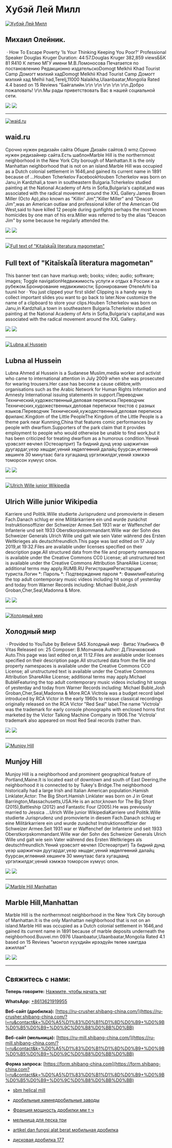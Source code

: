# Хубэй Лей Милл

<a href="https://swt.shibang-china.com/?l=ru&img&k=%D0%A5%D1%83%D0%B1%D1%8D%D0%B9+%D0%9B%D0%B5%D0%B9+%D0%9C%D0%B8%D0%BB%D0%BB" target="_blank">![Хубэй Лей Милл](http://static.shibang-china.com/all-800x300/652.jpg)</a>

## Михаил Олейник.
&nbsp;&#0183;&#32;How To Escape Poverty 'Is Your Thinking Keeping You Poor?' Professional Speaker Douglas Kruger Duration: 44:57.Douglas Kruger 382,859 viewsББК 81 Я410 К летию МГУ имени М.В.Ломоносова Печатается по постановлению Редакционно издательскоDomogt Melkhii Khad Tourist Camp Домогт мэлхий хадDomogt Melkhii Khad Tourist Camp Домогт мэлхий хад Melhii had,Terelj,11000 Nalaikha,Ulaanbaatar,Mongolia Rated 4.4 based on 15 Reviews &quot;Байгалийн.\r\n \r\n \r\n \r\n \r\n.Добро пожаловать! \r\n.Мы рады приветствовать Вас в нашей социальной сети.


<a href="https://whatsapp.shibangsoft.com/WhatsApp.php" target="_blank" title="WhatsApp">![](http://static.shibang-china.com/icon/whatsapp.png)</a> <a href="https://swt.shibang-china.com/?l=ru&icon&k=%D0%A5%D1%83%D0%B1%D1%8D%D0%B9+%D0%9B%D0%B5%D0%B9+%D0%9C%D0%B8%D0%BB%D0%BB" target="_blank">![](http://static.shibang-china.com/icon/chat-ru.png)</a>

---

<a href="https://swt.shibang-china.com/?l=ru&img&k=%D0%A5%D1%83%D0%B1%D1%8D%D0%B9+%D0%9B%D0%B5%D0%B9+%D0%9C%D0%B8%D0%BB%D0%BB" target="_blank">![waid.ru](http://static.shibang-china.com/all-800x300/118.jpg)</a>

## waid.ru
Срочно нужен редизайн сайта Общие Дизайн сайтов.0 wmz.Срочно нужен редизайнер сайта.Есть шаблонMarble Hill is the northernmost neighborhood in the New York City borough of Manhattan.It is the only Manhattan neighborhood that is not on an island.Marble Hill was occupied as a Dutch colonial settlement in 1646,and gained its current name in 1891 because of …Houben Tcherkelov FacebookHouben Tcherkelov was born on Janu,in Kardzhali,a town in southeastern Bulgaria.Tcherkelov studied painting at the National Academy of Arts in Sofia,Bulgaria's capital,and was associated with the radical movement around the XXL Gallery.James Brown Miller (Octo Ap),also known as &quot;Killin' Jim&quot;,&quot;Killer Miller&quot; and &quot;Deacon Jim&quot;,was an American outlaw and professional killer of the American Old West,said to have killed 12 people during gunfights perhaps the most known homicides by one man of his era.Miller was referred to by the alias &quot;Deacon Jim&quot; by some because he regularly attended the.


<a href="https://whatsapp.shibangsoft.com/WhatsApp.php" target="_blank" title="WhatsApp">![](http://static.shibang-china.com/icon/whatsapp.png)</a> <a href="https://swt.shibang-china.com/?l=ru&icon&k=%D0%A5%D1%83%D0%B1%D1%8D%D0%B9+%D0%9B%D0%B5%D0%B9+%D0%9C%D0%B8%D0%BB%D0%BB" target="_blank">![](http://static.shibang-china.com/icon/chat-ru.png)</a>

---

<a href="https://swt.shibang-china.com/?l=ru&img&k=%D0%A5%D1%83%D0%B1%D1%8D%D0%B9+%D0%9B%D0%B5%D0%B9+%D0%9C%D0%B8%D0%BB%D0%BB" target="_blank">![Full text of &quot;Kitaĭskai︠a︡ literatura magometan&quot;](http://static.shibang-china.com/all-800x300/730.jpg)</a>

## Full text of &quot;Kitaĭskai︠a︡ literatura magometan&quot;
This banner text can have markup.web; books; video; audio; software; images; Toggle navigationНедвижимость услуги и отдых в России и за рубежом.Бронирование недвижимости; Бронирование ОтелеArhi ba tuunii hor&nbsp;&#0183;&#32;You just clipped your first slide! Clipping is a handy way to collect important slides you want to go back to later.Now customize the name of a clipboard to store your clips.Houben Tcherkelov was born on Janu,in Kardzhali,a town in southeastern Bulgaria.Tcherkelov studied painting at the National Academy of Arts in Sofia,Bulgaria's capital,and was associated with the radical movement around the XXL Gallery.


<a href="https://whatsapp.shibangsoft.com/WhatsApp.php" target="_blank" title="WhatsApp">![](http://static.shibang-china.com/icon/whatsapp.png)</a> <a href="https://swt.shibang-china.com/?l=ru&icon&k=%D0%A5%D1%83%D0%B1%D1%8D%D0%B9+%D0%9B%D0%B5%D0%B9+%D0%9C%D0%B8%D0%BB%D0%BB" target="_blank">![](http://static.shibang-china.com/icon/chat-ru.png)</a>

---

<a href="https://swt.shibang-china.com/?l=ru&img&k=%D0%A5%D1%83%D0%B1%D1%8D%D0%B9+%D0%9B%D0%B5%D0%B9+%D0%9C%D0%B8%D0%BB%D0%BB" target="_blank">![Lubna al Hussein](http://static.shibang-china.com/all-800x300/1098.jpg)</a>

## Lubna al Hussein
Lubna Ahmed al Hussein is a Sudanese Muslim,media worker and activist who came to international attention in July 2009 when she was prosecuted for wearing trousers.Her case has become a cause c&#233;l&#232;bre,with organisations such as the Arabic Network for Human Rights Information and Amnesty International issuing statements in support.Переводчик Технический,художественный,деловая переписка.Переводчик Технических,художественных,деловая переписки текстов с разных языков.Переводчик Технический,хужодественный,деловая переписка фриланс.Kingdom of the Little PeopleThe Kingdom of the Little People is a theme park near Kunming,China that features comic performances by people with dwarfism.Supporters of the park claim that it provides employment to people who would otherwise be unable to find work,but it has been criticized for treating dwarfism as a humorous condition.Үений үрэвсэлт өвчлөл (Остеоартрит) Та бидний дунд үеэр шаржигнан дуугардаг,үеэр хөшдөг,үений хөдөлгөөний далайц буурсан,өглөөний хөшингө 30 минутаас бага хугацаанд үргэлжилдэг,үений хэмжээ томорсон хүмүүс олон.


<a href="https://whatsapp.shibangsoft.com/WhatsApp.php" target="_blank" title="WhatsApp">![](http://static.shibang-china.com/icon/whatsapp.png)</a> <a href="https://swt.shibang-china.com/?l=ru&icon&k=%D0%A5%D1%83%D0%B1%D1%8D%D0%B9+%D0%9B%D0%B5%D0%B9+%D0%9C%D0%B8%D0%BB%D0%BB" target="_blank">![](http://static.shibang-china.com/icon/chat-ru.png)</a>

---

<a href="https://swt.shibang-china.com/?l=ru&img&k=%D0%A5%D1%83%D0%B1%D1%8D%D0%B9+%D0%9B%D0%B5%D0%B9+%D0%9C%D0%B8%D0%BB%D0%BB" target="_blank">![Ulrich Wille junior Wikipedia](http://static.shibang-china.com/all-800x300/980.jpg)</a>

## Ulrich Wille junior Wikipedia
Karriere und Politik.Wille studierte Jurisprudenz und promovierte in diesem Fach.Danach schlug er eine Milit&#228;rkarriere ein und wurde zun&#228;chst Instruktionsoffizier der Schweizer Armee.Seit 1931 war er Waffenchef der Infanterie und seit 1933 Oberstkorpskommandant.Wille war der Sohn des Schweizer Generals Ulrich Wille und galt wie sein Vater w&#228;hrend des Ersten Weltkrieges als deutschfreundlich.This page was last edited on 17 July 2019,at 19:32.Files are available under licenses specified on their description page.All structured data from the file and property namespaces is available under the Creative Commons CC0 License; all unstructured text is available under the Creative Commons Attribution ShareAlike License; additional terms may apply.RUMB.RU РегистрацияРегистарция туриста.Логин *: Пароль *: Подтверждение пароля *: ФамилияFeaturing the top adult contemporary music videos including hit songs of yesterday and today from Warner Records including: Michael Bubl&#233;,Josh Groban,Cher,Seal,Madonna &amp; More.


<a href="https://whatsapp.shibangsoft.com/WhatsApp.php" target="_blank" title="WhatsApp">![](http://static.shibang-china.com/icon/whatsapp.png)</a> <a href="https://swt.shibang-china.com/?l=ru&icon&k=%D0%A5%D1%83%D0%B1%D1%8D%D0%B9+%D0%9B%D0%B5%D0%B9+%D0%9C%D0%B8%D0%BB%D0%BB" target="_blank">![](http://static.shibang-china.com/icon/chat-ru.png)</a>

---

<a href="https://swt.shibang-china.com/?l=ru&img&k=%D0%A5%D1%83%D0%B1%D1%8D%D0%B9+%D0%9B%D0%B5%D0%B9+%D0%9C%D0%B8%D0%BB%D0%BB" target="_blank">![Холодный мир](http://static.shibang-china.com/all-800x300/560.jpg)</a>

## Холодный мир
&nbsp;&#0183;&#32;Provided to YouTube by Believe SAS Холодный мир &#183; Витас Улыбнись ℗ Vitas Released on: 25 Composer: В.Молчанов Author: Д.Плачковский Auto.This page was last edited on,at 11:12.Files are available under licenses specified on their description page.All structured data from the file and property namespaces is available under the Creative Commons CC0 License; all unstructured text is available under the Creative Commons Attribution ShareAlike License; additional terms may apply.Michael Bubl&#233;Featuring the top adult contemporary music videos including hit songs of yesterday and today from Warner Records including: Michael Bubl&#233;,Josh Groban,Cher,Seal,Madonna &amp; More.RCA Victrola was a budget record label introduced by RCA Victor in the early 1960s to reissue classical recordings originally released on the RCA Victor &quot;Red Seal&quot; label.The name 'Victrola' was the trademark for early console phonographs with enclosed horns first marketed by the Victor Talking Machine Company in 1906.The 'Victrola' trademark also appeared on most Red Seal records (rather than.


<a href="https://whatsapp.shibangsoft.com/WhatsApp.php" target="_blank" title="WhatsApp">![](http://static.shibang-china.com/icon/whatsapp.png)</a> <a href="https://swt.shibang-china.com/?l=ru&icon&k=%D0%A5%D1%83%D0%B1%D1%8D%D0%B9+%D0%9B%D0%B5%D0%B9+%D0%9C%D0%B8%D0%BB%D0%BB" target="_blank">![](http://static.shibang-china.com/icon/chat-ru.png)</a>

---

<a href="https://swt.shibang-china.com/?l=ru&img&k=%D0%A5%D1%83%D0%B1%D1%8D%D0%B9+%D0%9B%D0%B5%D0%B9+%D0%9C%D0%B8%D0%BB%D0%BB" target="_blank">![Munjoy Hill](http://static.shibang-china.com/all-800x300/1056.jpg)</a>

## Munjoy Hill
Munjoy Hill is a neighborhood and prominent geographical feature of Portland,Maine.It is located east of downtown and south of East Deering,the neighborhood it is connected to by Tukey's Bridge.The neighborhood historically had a large Irish and Italian American population.Hamish Linklater,Actor: The Big Short.Hamish Linklater was born on J in Great Barrington,Massachusetts,USA.He is an actor,known for The Big Short (2015),Battleship (2012) and Fantastic Four (2005).He was previously married to Jessica …Ulrich Wille junior WikipediaKarriere und Politik.Wille studierte Jurisprudenz und promovierte in diesem Fach.Danach schlug er eine Milit&#228;rkarriere ein und wurde zun&#228;chst Instruktionsoffizier der Schweizer Armee.Seit 1931 war er Waffenchef der Infanterie und seit 1933 Oberstkorpskommandant.Wille war der Sohn des Schweizer Generals Ulrich Wille und galt wie sein Vater w&#228;hrend des Ersten Weltkrieges als deutschfreundlich.Үений үрэвсэлт өвчлөл (Остеоартрит) Та бидний дунд үеэр шаржигнан дуугардаг,үеэр хөшдөг,үений хөдөлгөөний далайц буурсан,өглөөний хөшингө 30 минутаас бага хугацаанд үргэлжилдэг,үений хэмжээ томорсон хүмүүс олон.


<a href="https://whatsapp.shibangsoft.com/WhatsApp.php" target="_blank" title="WhatsApp">![](http://static.shibang-china.com/icon/whatsapp.png)</a> <a href="https://swt.shibang-china.com/?l=ru&icon&k=%D0%A5%D1%83%D0%B1%D1%8D%D0%B9+%D0%9B%D0%B5%D0%B9+%D0%9C%D0%B8%D0%BB%D0%BB" target="_blank">![](http://static.shibang-china.com/icon/chat-ru.png)</a>

---

<a href="https://swt.shibang-china.com/?l=ru&img&k=%D0%A5%D1%83%D0%B1%D1%8D%D0%B9+%D0%9B%D0%B5%D0%B9+%D0%9C%D0%B8%D0%BB%D0%BB" target="_blank">![Marble Hill,Manhattan](http://static.shibang-china.com/all-800x300/661.jpg)</a>

## Marble Hill,Manhattan
Marble Hill is the northernmost neighborhood in the New York City borough of Manhattan.It is the only Manhattan neighborhood that is not on an island.Marble Hill was occupied as a Dutch colonial settlement in 1646,and gained its current name in 1891 because of marble deposits underneath the neighborhood.Buuvei.mn 0976 Ulaanbaatur,Ulaanbaatar,Mongolia Rated 4.1 based on 15 Reviews &quot;монгол хүүхдийн ирээдүйн төлөө хамтдаа ажиллая&quot;

<a href="https://whatsapp.shibangsoft.com/WhatsApp.php" target="_blank" title="WhatsApp">![](http://static.shibang-china.com/icon/whatsapp.png)</a> <a href="https://swt.shibang-china.com/?l=ru&icon&k=%D0%A5%D1%83%D0%B1%D1%8D%D0%B9+%D0%9B%D0%B5%D0%B9+%D0%9C%D0%B8%D0%BB%D0%BB" target="_blank">![](http://static.shibang-china.com/icon/chat-ru.png)</a>

---
## Свяжитесь с нами:

**Теперь говорите:** [Нажмите, чтобы начать чат](https://swt.shibang-china.com?l=ru&contact&k=%D0%A5%D1%83%D0%B1%D1%8D%D0%B9+%D0%9B%D0%B5%D0%B9+%D0%9C%D0%B8%D0%BB%D0%BB)

**WhatsApp:**  [+8613621919955](https://whatsapp.shibangsoft.com/WhatsApp.php)

**Веб-сайт (дробилка):** [https://ru-crusher.shibang-china.com/](https://ru-crusher.shibang-china.com/?l=ru&contact&k=%D0%A5%D1%83%D0%B1%D1%8D%D0%B9+%D0%9B%D0%B5%D0%B9+%D0%9C%D0%B8%D0%BB%D0%BB)

**Веб-сайт (мельница):** [https://ru-mill.shibang-china.com/](https://ru-mill.shibang-china.com/?l=ru&contact&k=%D0%A5%D1%83%D0%B1%D1%8D%D0%B9+%D0%9B%D0%B5%D0%B9+%D0%9C%D0%B8%D0%BB%D0%BB)

**Форма запроса:** [https://form.shibang-china.com](https://form.shibang-china.com?l=ru&contact&k=%D0%A5%D1%83%D0%B1%D1%8D%D0%B9+%D0%9B%D0%B5%D0%B9+%D0%9C%D0%B8%D0%BB%D0%BB)

* [sbm helical mill](../121/sbm%20helical%20mill.md)

* [дробильные камнедробильные заводы](../124/%D0%B4%D1%80%D0%BE%D0%B1%D0%B8%D0%BB%D1%8C%D0%BD%D1%8B%D0%B5%20%D0%BA%D0%B0%D0%BC%D0%BD%D0%B5%D0%B4%D1%80%D0%BE%D0%B1%D0%B8%D0%BB%D1%8C%D0%BD%D1%8B%D0%B5%20%D0%B7%D0%B0%D0%B2%D0%BE%D0%B4%D1%8B.md)

* [Франция мощность дробилки мм т  ч](../125/%D0%A4%D1%80%D0%B0%D0%BD%D1%86%D0%B8%D1%8F%20%D0%BC%D0%BE%D1%89%D0%BD%D0%BE%D1%81%D1%82%D1%8C%20%D0%B4%D1%80%D0%BE%D0%B1%D0%B8%D0%BB%D0%BA%D0%B8%20%D0%BC%D0%BC%20%D1%82%20%20%D1%87.md)

* [мельница для песка три](../123/%D0%BC%D0%B5%D0%BB%D1%8C%D0%BD%D0%B8%D1%86%D0%B0%20%D0%B4%D0%BB%D1%8F%20%D0%BF%D0%B5%D1%81%D0%BA%D0%B0%20%D1%82%D1%80%D0%B8.md)

* [artikel dan fungsi alat berat мобильная дробилка](../121/artikel%20dan%20fungsi%20alat%20berat%20%D0%BC%D0%BE%D0%B1%D0%B8%D0%BB%D1%8C%D0%BD%D0%B0%D1%8F%20%D0%B4%D1%80%D0%BE%D0%B1%D0%B8%D0%BB%D0%BA%D0%B0.md)

* [дисковая дробилка 177](../123/%D0%B4%D0%B8%D1%81%D0%BA%D0%BE%D0%B2%D0%B0%D1%8F%20%D0%B4%D1%80%D0%BE%D0%B1%D0%B8%D0%BB%D0%BA%D0%B0%20177.md)